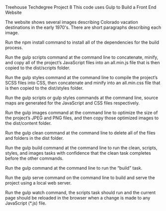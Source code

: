 Treehouse Techdegree Project 8
This code uses Gulp to Build a Front End Website

The website shows several images describing Colorado
vacation destinations in the early 1970's. There are 
short paragraphs describing each image.

Run the npm install command to install all of the dependencies 
  for the build process.
  
Run the gulp scripts command at the command line to concatenate, 
  minify, and copy all of the project’s JavaScript files into 
  an all.min.js file that is then copied to the dist/scripts folder.

Run the gulp styles command at the command line to compile the project’s 
  SCSS files into CSS, then concatenate and minify into 
  an all.min.css file that is then copied to the dist/styles folder.

Run the gulp scripts or gulp styles commands at the command line, 
  source maps are generated for the JavaScript and CSS files respectively.

Run the gulp images command at the command line to optimize the 
  size of the project’s JPEG and PNG files, and then copy those 
  optimized images to the dist/content folder.

Run the gulp clean command at the command line to delete all of 
  the files and folders in the dist folder.

Run the gulp build command at the command line to run the clean, 
  scripts, styles, and images tasks with confidence that the 
  clean task completes before the other commands.

Run the gulp command at the command line to run the “build” task.

Run the gulp serve command on the command line to build and 
  serve the project using a local web server.

Run the gulp watch command, the scripts task should run and the 
  current page should be reloaded in the browser when a change 
  is made to any JavaScript (*.js) file.